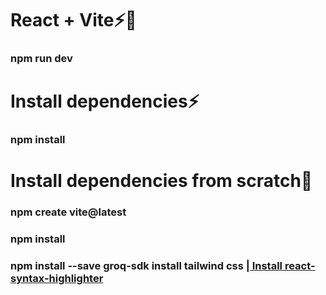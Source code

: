 # React + Vite⚡🚀
<h3>npm run dev</h3>

# Install dependencies⚡
<h3>npm install</h3>

# Install dependencies from scratch🚀
<h3>
npm create vite@latest
</>
<h3>npm install</>
<h3>npm install --save groq-sdk</>
<a href="https://tailwindcss.com/docs/guides/vite" ></a>install tailwind css </a>
<a href="https://github.com/react-syntax-highlighter/react-syntax-highlighter">| Install react-syntax-highlighter</a>